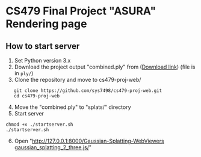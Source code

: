 # CS479 Final Project "ASURA" Rendering page

## How to start server

1. Set Python version 3.x
2. Download the project output "combined.ply" from ([Download link](https://drive.google.com/drive/folders/1yh09-bKQhnmLCKCq4KMMCvBD3eKyCQdB?usp=drive_link)) (file is in `ply/`)
3. Clone the repository and move to cs479-proj-web/

```
   git clone https://github.com/sys7498/cs479-proj-web.git
   cd cs479-proj-web
```

4. Move the "combined.ply" to "splats/" directory
5. Start server

```
chmod +x ./startserver.sh
./startserver.sh
```

6. Open "[http://127.0.0.1:8000/Gaussian-Splatting-WebViewers gaussian_splatting_2_three.js/](http://127.0.0.1:8000/Gaussian-Splatting-WebViewers/gaussian_splatting_2_three.js/)"
